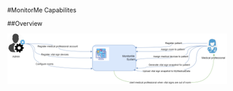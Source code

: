 #MonitorMe Capabilites

##Overview

![Capabilities diagram](https://github.com/ArchitectsEvolutionZone/MonitorMe/blob/main/resources/capabilities%20overview%203.png)
